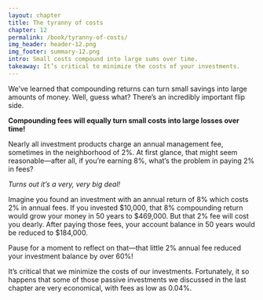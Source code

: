 ```yaml
---
layout: chapter
title: The tyranny of costs
chapter: 12
permalink: /book/tyranny-of-costs/
img_header: header-12.png
img_footer: summary-12.png
intro: Small costs compound into large sums over time.
takeaway: It’s critical to minimize the costs of your investments.
---
```


We’ve learned that compounding returns can turn small savings into large amounts of money. Well, guess what? There’s an incredibly important flip side.

**Compounding fees will equally turn small costs into large losses over time!**

Nearly all investment products charge an annual management fee, sometimes in the neighborhood of 2%. At first glance, that might seem reasonable—after all, if you’re earning 8%, what’s the problem in paying 2% in fees?

*Turns out it’s a very, very big deal!*

Imagine you found an investment with an annual return of 8% which costs 2% in annual fees. If you invested $10,000, that 8% compounding return would grow your money in 50 years to $469,000. But that 2% fee will cost you dearly. After paying those fees, your account balance in 50 years would be reduced to $184,000. 

Pause for a moment to reflect on that—that little 2% annual fee reduced your investment balance by over 60%!

It’s critical that we minimize the costs of our investments. Fortunately, it so happens that some of those passive investments we discussed in the last chapter are very economical, with fees as low as 0.04%.